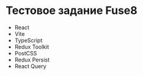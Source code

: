 # Тестовое задание Fuse8

- React
- Vite
- TypeScript
- Redux Toolkit
- PostCSS
- Redux Persist
- React Query